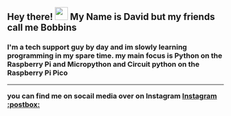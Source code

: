 ## Hey there! <img src="https://raw.githubusercontent.com/MartinHeinz/MartinHeinz/master/wave.gif" width="30px"> My Name is David but my friends call me Bobbins

<h3> I'm a tech support guy by day and im slowly learning programming in my spare time. my main focus is Python on the Raspberry Pi and Micropython and Circuit python on the Raspberry Pi Pico

<!--
**evilbobbins/evilbobbins** is a ✨ _special_ ✨ repository because its `README.md` (this file) appears on your GitHub profile.

Here are some ideas to get you started:

- 🔭 I’m currently working on ...
- 🌱 I’m currently learning ...
- 👯 I’m looking to collaborate on ...
- 🤔 I’m looking for help with ...
- 💬 Ask me about ...
- 📫 How to reach me: ...
- 😄 Pronouns: ...
- ⚡ Fun fact: ...
-->

<hr>
you can find me on socail media over on Instagram 
<a href="https://www.instagram.com/evilbobbins/">Instagram :postbox:</a><br>
</hr>
